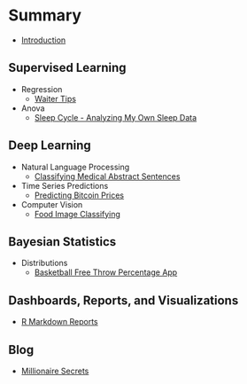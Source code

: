 # Summary

* [Introduction](README.md)

## Supervised Learning

* Regression
   * [Waiter Tips](/regression/WaiterTips.md)
* Anova
   * [Sleep Cycle - Analyzing My Own Sleep Data](/anova/SleepCycle.md)

## Deep Learning

* Natural Language Processing
   * [Classifying Medical Abstract Sentences](/NLP/organize_medical_abstracts_NLP.md)
* Time Series Predictions
   * [Predicting Bitcoin Prices](/time_series/forecasting_bitcoin_prices.md)
* Computer Vision
   * [Food Image Classifying](/computer_vision/food_vision.md)

## Bayesian Statistics

* Distributions
   * [Basketball Free Throw Percentage App](/bayesian/BayesBball.md)
   
## Dashboards, Reports, and Visualizations

* [R Markdown Reports](/dashboard_report_visualization/r_markdown/r_markdown_reports.md)

## Blog

* [Millionaire Secrets](/blog/Millionaire.md)

